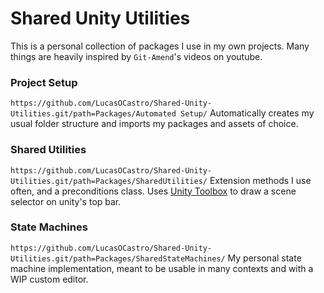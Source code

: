 # Shared Unity Utilities
This is a personal collection of packages I use in my own projects. Many things are heavily inspired by `Git-Amend`'s videos on youtube.

### Project Setup
`https://github.com/LucasOCastro/Shared-Unity-Utilities.git/path=Packages/Automated Setup/`
Automatically creates my usual folder structure and imports my packages and assets of choice.

### Shared Utilities
`https://github.com/LucasOCastro/Shared-Unity-Utilities.git/path=Packages/SharedUtilities/`
Extension methods I use often, and a preconditions class.
Uses [Unity Toolbox](https://github.com/arimger/Unity-Editor-Toolbox) to draw a scene selector on unity's top bar.

### State Machines
`https://github.com/LucasOCastro/Shared-Unity-Utilities.git/path=Packages/SharedStateMachines/`
My personal state machine implementation, meant to be usable in many contexts and with a WIP custom editor.
